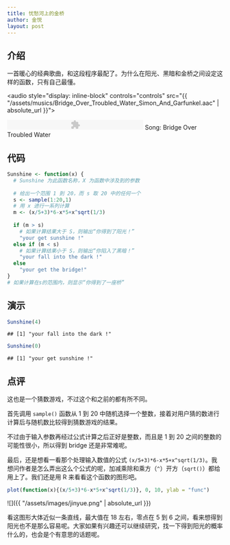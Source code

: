 ```yaml
---
title: 忧愁河上的金桥
author: 金悦
layout: post
---
```


## 介绍
一首暖心的经典歌曲，和这段程序最配了。为什么在阳光、黑暗和金桥之间设定这样的函数，只有自己最懂。

<audio style="display: inline-block" controls="controls" src="{{ "/assets/musics/Bridge_Over_Troubled_Water_Simon_And_Garfunkel.aac" | absolute_url }}">
<!--Your browser does not support the audio element.-->
<embed playerid="musicplayer_35591357816407464" flashvars="type=art&amp;aid=a439bfaf01018ufw&amp;songlist=703911&amp;sn=0&amp;auto=false" wmode="transparent" allowscriptaccess="always" scale="noscale" quality="high" bgcolor="#000" name="xx0" id="flash0" src="http://music.sina.com.cn/shequ/player/sinablog/blogPlayer.swf" type="application/x-shockwave-flash" pluginspage="http://www.macromedia.com/go/getflashplayer" width="318px" height="23px">
</audio>
Song: Bridge Over Troubled Water

## 代码

```r
Sunshine <- function(x) {                  
  # Sunshine 为此函数名称，X 为函数中涉及到的参数
  
  # 给出一个范围 1 到 20，而 s 取 20 中的任何一个
  s <- sample(1:20,1)
  # 用 x 进行一系列计算
  m <- (x/5+3)*6-x*5+x^sqrt(1/3)
  
  if (m > s)
    # 如果计算结果大于 S，则输出“你得到了阳光！”
    "your get sunshine !"
  else if (m < s)
    # 如果计算结果小于 S，则输出“你陷入了黑暗！”
    "your fall into the dark !"
  else  
    "your get the bridge!"
}
# 如果计算在s的范围内，则显示“你得到了一座桥”
```

## 演示

```r
Sunshine(4)
```

```
## [1] "your fall into the dark !"
```

```r
Sunshine(0)
```

```
## [1] "your get sunshine !"
```

## 点评
这也是一个猜数游戏，不过这个和之前的都有所不同。

首先调用 `sample()` 函数从 1 到 20 中随机选择一个整数，接着对用户猜的数进行计算后与随机数比较得到猜数游戏的结果。

不过由于输入参数再经过公式计算之后正好是整数，而且是 1 到 20 之间的整数的可能性很小，所以得到 bridge 还是非常难呢。

最后，还是想看一看那个处理输入数值的公式 `(x/5+3)*6-x*5+x^sqrt(1/3)`。我想问作者是怎么弄出这么个公式的呢，加减乘除和乘方（`^`）开方（`sqrt()`）都给用上了。我们还是用 R 来看看这个函数的图形吧。


```r
plot(function(x){(x/5+3)*6-x*5+x^sqrt(1/3)}, 0, 10, ylab = "func")
```

![]({{ "/assets/images/jinyue.png" | absolute_url }})<!-- -->

看这图形大体近似一条直线，最大值在 18 左右，零点在 5 到 6 之间，看来想得到阳光也不是那么容易呢。大家如果有兴趣还可以继续研究，找一下得到阳光的概率什么的，也会是个有意思的话题呢。

